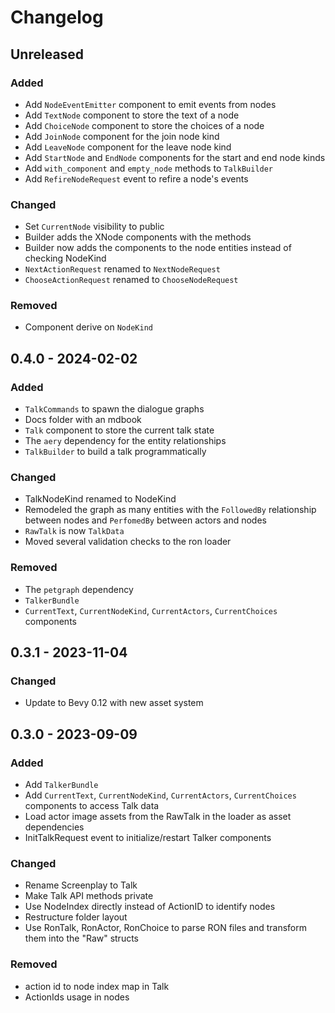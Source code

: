 # Changelog

## Unreleased

### Added

- Add `NodeEventEmitter` component to emit events from nodes
- Add `TextNode` component to store the text of a node
- Add `ChoiceNode` component to store the choices of a node
- Add `JoinNode` component for the join node kind
- Add `LeaveNode` component for the leave node kind
- Add `StartNode` and `EndNode` components for the start and end node kinds
- Add `with_component` and `empty_node` methods to `TalkBuilder`
- Add `RefireNodeRequest` event to refire a node's events

### Changed

- Set `CurrentNode` visibility to public
- Builder adds the XNode components with the methods
- Builder now adds the components to the node entities instead of checking NodeKind
- `NextActionRequest` renamed to `NextNodeRequest`
- `ChooseActionRequest` renamed to `ChooseNodeRequest`

### Removed

- Component derive on `NodeKind`

## 0.4.0 - 2024-02-02

### Added
- `TalkCommands` to spawn the dialogue graphs
- Docs folder with an mdbook
- `Talk` component to store the current talk state 
- The `aery` dependency for the entity relationships
- `TalkBuilder` to build a talk programmatically 

### Changed

- TalkNodeKind renamed to NodeKind
- Remodeled the graph as many entities with the `FollowedBy` relationship between nodes and `PerfomedBy` between actors and nodes
- `RawTalk` is now `TalkData`
- Moved several validation checks to the ron loader

### Removed

- The `petgraph` dependency
- `TalkerBundle`
- `CurrentText`, `CurrentNodeKind`, `CurrentActors`, `CurrentChoices` components

## 0.3.1 - 2023-11-04

### Changed

- Update to Bevy 0.12 with new asset system

## 0.3.0 - 2023-09-09

### Added

- Add `TalkerBundle`
- Add `CurrentText`, `CurrentNodeKind`, `CurrentActors`, `CurrentChoices` components to access Talk data
- Load actor image assets from the RawTalk in the loader as asset dependencies
- InitTalkRequest event to initialize/restart Talker components

### Changed

- Rename Screenplay to Talk
- Make Talk API methods private
- Use NodeIndex directly instead of ActionID to identify nodes
- Restructure folder layout
- Use RonTalk, RonActor, RonChoice to parse RON files and transform them into the "Raw" structs


### Removed

- action id to node index map in Talk
- ActionIds usage in nodes